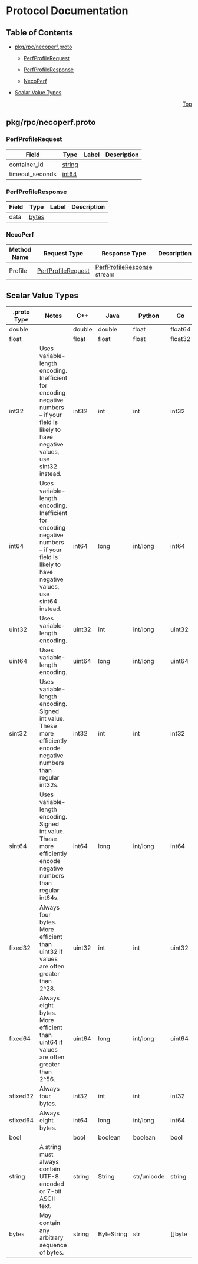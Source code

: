 # Protocol Documentation
<a name="top"></a>

## Table of Contents

- [pkg/rpc/necoperf.proto](#pkg_rpc_necoperf-proto)
    - [PerfProfileRequest](#necoperf-PerfProfileRequest)
    - [PerfProfileResponse](#necoperf-PerfProfileResponse)
  
    - [NecoPerf](#necoperf-NecoPerf)
  
- [Scalar Value Types](#scalar-value-types)



<a name="pkg_rpc_necoperf-proto"></a>
<p align="right"><a href="#top">Top</a></p>

## pkg/rpc/necoperf.proto



<a name="necoperf-PerfProfileRequest"></a>

### PerfProfileRequest



| Field | Type | Label | Description |
| ----- | ---- | ----- | ----------- |
| container_id | [string](#string) |  |  |
| timeout_seconds | [int64](#int64) |  |  |






<a name="necoperf-PerfProfileResponse"></a>

### PerfProfileResponse



| Field | Type | Label | Description |
| ----- | ---- | ----- | ----------- |
| data | [bytes](#bytes) |  |  |





 

 

 


<a name="necoperf-NecoPerf"></a>

### NecoPerf


| Method Name | Request Type | Response Type | Description |
| ----------- | ------------ | ------------- | ------------|
| Profile | [PerfProfileRequest](#necoperf-PerfProfileRequest) | [PerfProfileResponse](#necoperf-PerfProfileResponse) stream |  |

 



## Scalar Value Types

| .proto Type | Notes | C++ | Java | Python | Go | C# | PHP | Ruby |
| ----------- | ----- | --- | ---- | ------ | -- | -- | --- | ---- |
| <a name="double" /> double |  | double | double | float | float64 | double | float | Float |
| <a name="float" /> float |  | float | float | float | float32 | float | float | Float |
| <a name="int32" /> int32 | Uses variable-length encoding. Inefficient for encoding negative numbers – if your field is likely to have negative values, use sint32 instead. | int32 | int | int | int32 | int | integer | Bignum or Fixnum (as required) |
| <a name="int64" /> int64 | Uses variable-length encoding. Inefficient for encoding negative numbers – if your field is likely to have negative values, use sint64 instead. | int64 | long | int/long | int64 | long | integer/string | Bignum |
| <a name="uint32" /> uint32 | Uses variable-length encoding. | uint32 | int | int/long | uint32 | uint | integer | Bignum or Fixnum (as required) |
| <a name="uint64" /> uint64 | Uses variable-length encoding. | uint64 | long | int/long | uint64 | ulong | integer/string | Bignum or Fixnum (as required) |
| <a name="sint32" /> sint32 | Uses variable-length encoding. Signed int value. These more efficiently encode negative numbers than regular int32s. | int32 | int | int | int32 | int | integer | Bignum or Fixnum (as required) |
| <a name="sint64" /> sint64 | Uses variable-length encoding. Signed int value. These more efficiently encode negative numbers than regular int64s. | int64 | long | int/long | int64 | long | integer/string | Bignum |
| <a name="fixed32" /> fixed32 | Always four bytes. More efficient than uint32 if values are often greater than 2^28. | uint32 | int | int | uint32 | uint | integer | Bignum or Fixnum (as required) |
| <a name="fixed64" /> fixed64 | Always eight bytes. More efficient than uint64 if values are often greater than 2^56. | uint64 | long | int/long | uint64 | ulong | integer/string | Bignum |
| <a name="sfixed32" /> sfixed32 | Always four bytes. | int32 | int | int | int32 | int | integer | Bignum or Fixnum (as required) |
| <a name="sfixed64" /> sfixed64 | Always eight bytes. | int64 | long | int/long | int64 | long | integer/string | Bignum |
| <a name="bool" /> bool |  | bool | boolean | boolean | bool | bool | boolean | TrueClass/FalseClass |
| <a name="string" /> string | A string must always contain UTF-8 encoded or 7-bit ASCII text. | string | String | str/unicode | string | string | string | String (UTF-8) |
| <a name="bytes" /> bytes | May contain any arbitrary sequence of bytes. | string | ByteString | str | []byte | ByteString | string | String (ASCII-8BIT) |

